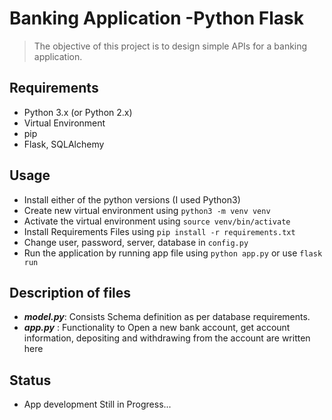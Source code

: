 # Banking Application -Python Flask

 > The objective of this project is to design simple APIs for a banking application.  
 
## Requirements

 - Python 3.x (or Python 2.x)
 - Virtual Environment
 - pip
 - Flask, SQLAlchemy

## Usage

 - Install either of the python versions (I used Python3)
 - Create new virtual environment using ``` python3 -m venv venv ```
 - Activate the virtual environment using ``` source venv/bin/activate ```
 - Install Requirements Files using ``` pip install -r requirements.txt ```
 - Change user, password, server, database in  ``` config.py ```
 - Run the application by running app file using ``` python app.py ``` or use  ``` flask run ``` 
 

## Description of files

 - ***model.py***: Consists Schema definition as per database requirements.
 - ***app.py*** : Functionality to Open a new bank account, get account information, depositing and withdrawing from the account are written here
 
## Status

 - App development Still in Progress...
 
